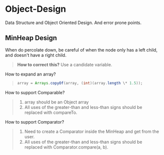 # Object-Design

Data Structure and Object Oriented Design. And error prone points.

## MinHeap Design

When do percolate down, be careful of when the node only has a left child, and doesn't have a right child.

> **How to correct this?** Use a candidate variable.

How to expand an array?

> ```java
> array = Arrays.copyOf(array, (int)(array.length \* 1.5));
> ```

How to support Comparable?

> 1. array should be an Object array
> 2. All uses of the greater-than and less-than signs should be replaced with compareTo.

How to support Comparator?

> 1. Need to create a Comparator inside the MinHeap and get from the user.
> 2. All uses of the greater-than and less-than signs should be replaced with Comparator.compare(a, b).
